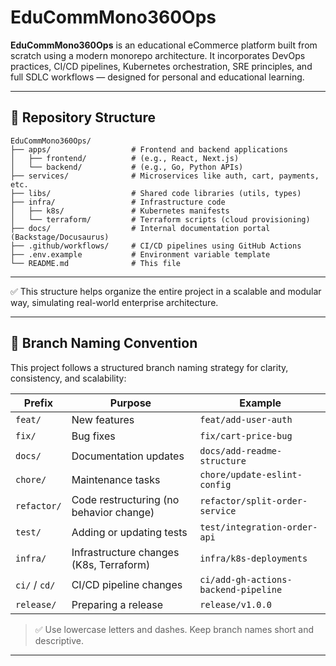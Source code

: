 # EduCommMono360Ops

**EduCommMono360Ops** is an educational eCommerce platform built from scratch using a modern monorepo architecture. It incorporates DevOps practices, CI/CD pipelines, Kubernetes orchestration, SRE principles, and full SDLC workflows — designed for personal and educational learning.

---

## 📁 Repository Structure

```text
EduCommMono360Ops/
├── apps/                  # Frontend and backend applications
│   ├── frontend/          # (e.g., React, Next.js)
│   └── backend/           # (e.g., Go, Python APIs)
├── services/              # Microservices like auth, cart, payments, etc.
├── libs/                  # Shared code libraries (utils, types)
├── infra/                 # Infrastructure code
│   ├── k8s/               # Kubernetes manifests
│   └── terraform/         # Terraform scripts (cloud provisioning)
├── docs/                  # Internal documentation portal (Backstage/Docusaurus)
├── .github/workflows/     # CI/CD pipelines using GitHub Actions
├── .env.example           # Environment variable template
└── README.md              # This file
```

---

✅ This structure helps organize the entire project in a scalable and modular way, simulating real-world enterprise architecture.

---

## 🌿 Branch Naming Convention

This project follows a structured branch naming strategy for clarity, consistency, and scalability:

| Prefix         | Purpose                                | Example                                      |
|----------------|----------------------------------------|----------------------------------------------|
| `feat/`        | New features                           | `feat/add-user-auth`                         |
| `fix/`         | Bug fixes                              | `fix/cart-price-bug`                         |
| `docs/`        | Documentation updates                  | `docs/add-readme-structure`                  |
| `chore/`       | Maintenance tasks                      | `chore/update-eslint-config`                 |
| `refactor/`    | Code restructuring (no behavior change)| `refactor/split-order-service`               |
| `test/`        | Adding or updating tests               | `test/integration-order-api`                 |
| `infra/`       | Infrastructure changes (K8s, Terraform)| `infra/k8s-deployments`                      |
| `ci/` / `cd/`  | CI/CD pipeline changes                 | `ci/add-gh-actions-backend-pipeline`         |
| `release/`     | Preparing a release                    | `release/v1.0.0`                             |

> ✅ Use lowercase letters and dashes. Keep branch names short and descriptive.

---

